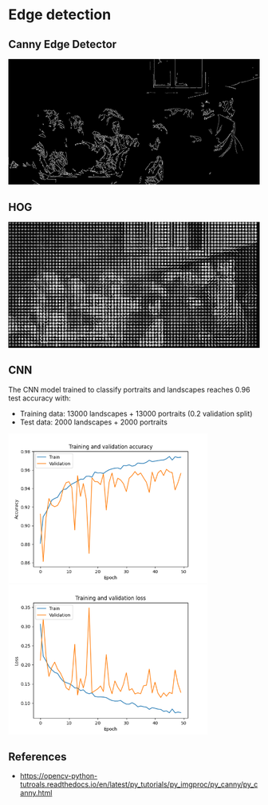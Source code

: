 # Edge detection

## Canny Edge Detector

<p float="left">
    <img src="./data/calling-edges.png" width="800" />
</p>

## HOG

<p float="left">
    <img src="./data/calling-hog.png" width="800" />
</p>

## CNN

The CNN model trained to classify portraits and landscapes reaches 0.96 test accuracy with:
* Training data: 13000 landscapes + 13000 portraits (0.2 validation split)
* Test data: 2000 landscapes + 2000 portraits

<p float="left">
    <img src="./pix/cnn_accuracy.png" width="400" />
    <img src="./pix/cnn_loss.png" width="400" />
</p>

## References
* https://opencv-python-tutroals.readthedocs.io/en/latest/py_tutorials/py_imgproc/py_canny/py_canny.html